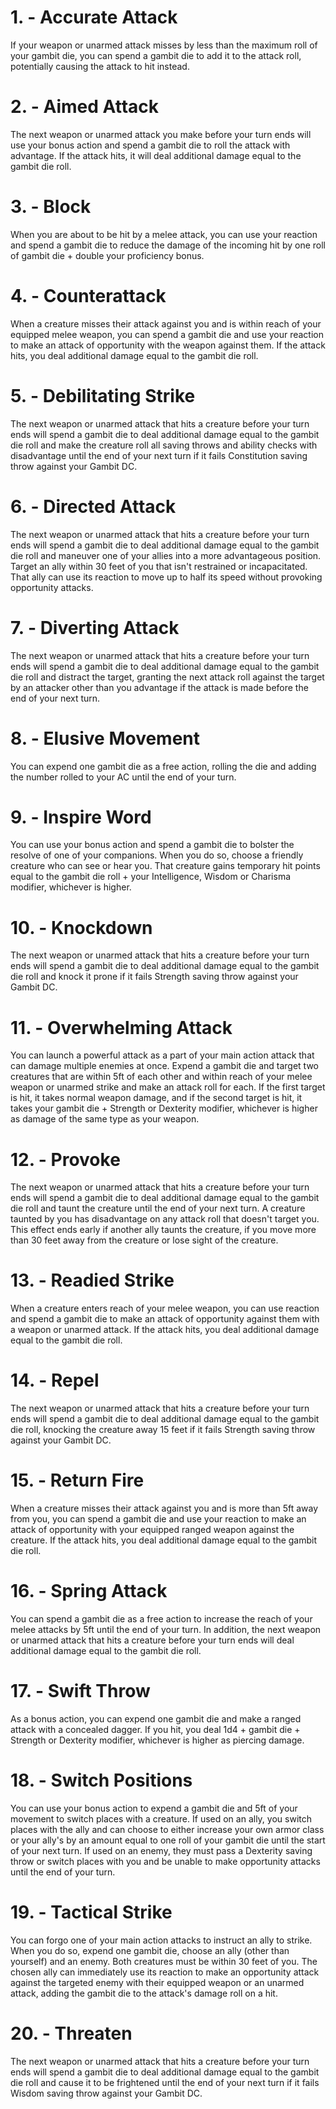 # 1. - Accurate Attack

If your weapon or unarmed attack misses by less than the maximum roll of your gambit die, you can spend a gambit die to add it to the attack roll, potentially causing the attack to hit instead.

# 2. - Aimed Attack

The next weapon or unarmed attack you make before your turn ends will use your bonus action and spend a gambit die to roll the attack with advantage. If the attack hits, it will deal additional damage equal to the gambit die roll.

# 3. - Block

When you are about to be hit by a melee attack, you can use your reaction and spend a gambit die to reduce the damage of the incoming hit by one roll of gambit die + double your proficiency bonus.

# 4. - Counterattack

When a creature misses their attack against you and is within reach of your equipped melee weapon, you can spend a gambit die and use your reaction to make an attack of opportunity with the weapon against them. If the attack hits, you deal additional damage equal to the gambit die roll.

# 5. - Debilitating Strike

The next weapon or unarmed attack that hits a creature before your turn ends will spend a gambit die to deal additional damage equal to the gambit die roll and make the creature roll all saving throws and ability checks with disadvantage until the end of your next turn if it fails Constitution saving throw against your Gambit DC.

# 6. - Directed Attack

The next weapon or unarmed attack that hits a creature before your turn ends will spend a gambit die to deal additional damage equal to the gambit die roll and maneuver one of your allies into a more advantageous position. Target an ally within 30 feet of you that isn't restrained or incapacitated. That ally can use its reaction to move up to half its speed without provoking opportunity attacks.

# 7. - Diverting Attack

The next weapon or unarmed attack that hits a creature before your turn ends will spend a gambit die to deal additional damage equal to the gambit die roll and distract the target, granting the next attack roll against the target by an attacker other than you advantage if the attack is made before the end of your next turn.

# 8. - Elusive Movement

You can expend one gambit die as a free action, rolling the die and adding the number rolled to your AC until the end of your turn.

# 9. - Inspire Word

You can use your bonus action and spend a gambit die to bolster the resolve of one of your companions. When you do so, choose a friendly creature who can see or hear you. That creature gains temporary hit points equal to the gambit die roll + your Intelligence, Wisdom or Charisma modifier, whichever is higher.

# 10. - Knockdown

The next weapon or unarmed attack that hits a creature before your turn ends will spend a gambit die to deal additional damage equal to the gambit die roll and knock it prone if it fails Strength saving throw against your Gambit DC.

# 11. - Overwhelming Attack

You can launch a powerful attack as a part of your main action attack that can damage multiple enemies at once. Expend a gambit die and target two creatures that are within 5ft of each other and within reach of your melee weapon or unarmed strike and make an attack roll for each. If the first target is hit, it takes normal weapon damage, and if the second target is hit, it takes your gambit die + Strength or Dexterity modifier, whichever is higher as damage of the same type as your weapon.

# 12. - Provoke

The next weapon or unarmed attack that hits a creature before your turn ends will spend a gambit die to deal additional damage equal to the gambit die roll and taunt the creature until the end of your next turn. A creature taunted by you has disadvantage on any attack roll that doesn't target you. This effect ends early if another ally taunts the creature, if you move more than 30 feet away from the creature or lose sight of the creature.

# 13. - Readied Strike

When a creature enters reach of your melee weapon, you can use reaction and spend a gambit die to make an attack of opportunity against them with a weapon or unarmed attack. If the attack hits, you deal additional damage equal to the gambit die roll.

# 14. - Repel

The next weapon or unarmed attack that hits a creature before your turn ends will spend a gambit die to deal additional damage equal to the gambit die roll, knocking the creature away 15 feet if it fails Strength saving throw against your Gambit DC.

# 15. - Return Fire

When a creature misses their attack against you and is more than 5ft away from you, you can spend a gambit die and use your reaction to make an attack of opportunity with your equipped ranged weapon against the creature. If the attack hits, you deal additional damage equal to the gambit die roll.

# 16. - Spring Attack

You can spend a gambit die as a free action to increase the reach of your melee attacks by 5ft until the end of your turn. In addition, the next weapon or unarmed attack that hits a creature before your turn ends will deal additional damage equal to the gambit die roll.

# 17. - Swift Throw

As a bonus action, you can expend one gambit die and make a ranged attack with a concealed dagger. If you hit, you deal 1d4 + gambit die + Strength or Dexterity modifier, whichever is higher as piercing damage.

# 18. - Switch Positions

You can use your bonus action to expend a gambit die and 5ft of your movement to switch places with a creature. If used on an ally, you switch places with the ally and can choose to either increase your own armor class or your ally's by an amount equal to one roll of your gambit die until the start of your next turn. If used on an enemy, they must pass a Dexterity saving throw or switch places with you and be unable to make opportunity attacks until the end of your turn.

# 19. - Tactical Strike

You can forgo one of your main action attacks to instruct an ally to strike. When you do so, expend one gambit die, choose an ally (other than yourself) and an enemy. Both creatures must be within 30 feet of you. The chosen ally can immediately use its reaction to make an opportunity attack against the targeted enemy with their equipped weapon or an unarmed attack, adding the gambit die to the attack's damage roll on a hit.

# 20. - Threaten

The next weapon or unarmed attack that hits a creature before your turn ends will spend a gambit die to deal additional damage equal to the gambit die roll and cause it to be frightened until the end of your next turn if it fails Wisdom saving throw against your Gambit DC.



